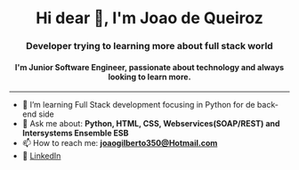 <h1 align="center">Hi dear 👋, I'm Joao de Queiroz</h1>
<h3 align="center">Developer trying to learning more about full stack world</h3>

<h4 align="center">
  I'm Junior Software Engineer, passionate about technology and always looking to learn more.
</h4


<br>
<hr>

- 🌱 I’m  learning Full Stack development focusing in Python for de back-end side
- 💬 Ask me about: **Python, HTML, CSS, Webservices(SOAP/REST) and Intersystems Ensemble ESB**
- 📫 How to reach me: **joaogilberto350@Hotmail.com**
- 💼 [LinkedIn](https://www.linkedin.com/in/joaogqueiroz/)
